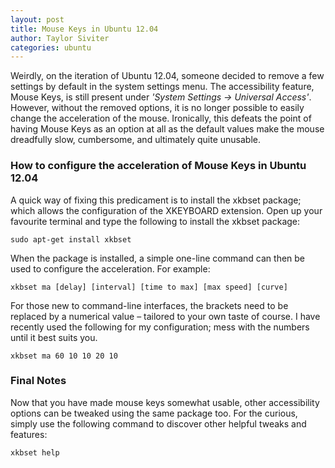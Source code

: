 ```yaml
---
layout: post
title: Mouse Keys in Ubuntu 12.04
author: Taylor Siviter
categories: ubuntu
---
```


Weirdly, on the iteration of Ubuntu 12.04, someone decided to remove a few settings by default
in the system settings menu. The accessibility feature, Mouse Keys, is still present under
*'System Settings &rarr; Universal Access'*.
However, without the removed options, it is no longer possible to easily change the acceleration
of the mouse. Ironically, this defeats the point of having Mouse Keys as an option at all as the
default values make the mouse dreadfully slow, cumbersome, and ultimately quite unusable.

### How to configure the acceleration of Mouse Keys in Ubuntu 12.04

A quick way of fixing this predicament is to install the xkbset package; which allows the
configuration of the XKEYBOARD extension. Open up your favourite terminal and type the
following to install the xkbset package:

```
sudo apt-get install xkbset
```

When the package is installed, a simple one-line command can then be used to configure the
acceleration. For example:

```
xkbset ma [delay] [interval] [time to max] [max speed] [curve]
```

For those new to command-line interfaces, the brackets need to be replaced by a numerical value
&ndash; tailored to your own taste of course. I have recently used the following for my
configuration; mess with the numbers until it best suits you.

```
xkbset ma 60 10 10 20 10
```

### Final Notes

Now that you have made mouse keys somewhat usable, other accessibility options can be tweaked
using the same package too. For the curious, simply use the following command to discover other
helpful tweaks and features:

```
xkbset help
```
